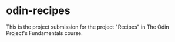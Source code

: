 # odin-recipes
This is the project submission for the project "Recipes"
in The Odin Project's Fundamentals course.